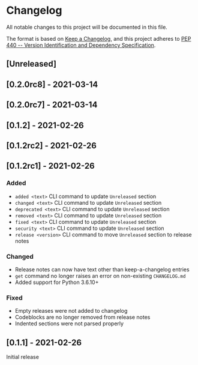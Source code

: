 # Changelog
All notable changes to this project will be documented in this file.

The format is based on [Keep a Changelog](https://keepachangelog.com/en/1.0.0/),
and this project adheres to
[PEP 440 -- Version Identification and Dependency Specification](https://www.python.org/dev/peps/pep-0440/).

## [Unreleased]

## [0.2.0rc8] - 2021-03-14

## [0.2.0rc7] - 2021-03-14

## [0.1.2] - 2021-02-26

## [0.1.2rc2] - 2021-02-26

## [0.1.2rc1] - 2021-02-26
### Added
- `added <text>` CLI command to update `Unreleased` section
- `changed <text>` CLI command to update `Unreleased` section
- `deprecated <text>` CLI command to update `Unreleased` section
- `removed <text>` CLI command to update `Unreleased` section
- `fixed <text>` CLI command to update `Unreleased` section
- `security <text>` CLI command to update `Unreleased` section
- `release <version>` CLI command to move `Unreleased` section to release notes

### Changed
- Release notes can now have text other than keep-a-changelog entries
- `get` command no longer raises an error on non-existing `CHANGELOG.md`
- Added support for Python 3.6.10+

### Fixed
- Empty releases were not added to changelog
- Codeblocks are no longer removed from release notes
- Indented sections were not parsed properly

## [0.1.1] - 2021-02-26
Initial release
